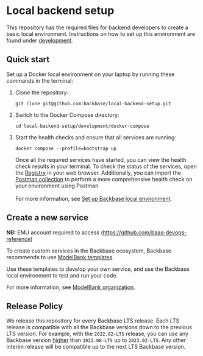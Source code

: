 # Local backend setup

This repository has the required files for backend developers to create a basic local environment. Instructions on how to set up this environment are found under [development](development).

## Quick start

Set up a Docker local environment on your laptop by running these commands in the terminal:

1. Clone the repository:
    ```
    git clone git@github.com:backbase/local-backend-setup.git
    ```
2. Switch to the Docker Compose directory:
    ```
    cd local-backend-setup/development/docker-compose
    ```
3. Start the health checks and ensure that all services are running: 
    ```
    docker compose --profile=bootstrap up
    ```

   Once all the required services have started, you can view the health check results in your terminal. To check the status of the services, open the [Registry](http://localhost:8761) in your web browser. Additionally, you can import the [Postman collection](test/postman/HealthCheck_Local-Backend-Environment.postman_collection.json) to perform a more comprehensive health check on your environment using Postman.  
   &nbsp;  
   For more information, see [Set up Backbase local environment](https://github.com/backbase/local-backend-setup/tree/main/development/docker-compose#set-up-backbase-local-environment).


## Create a new service

**NB:** EMU account required to access (https://github.com/baas-devops-reference)

To create custom services in the Backbase ecosystem, Backbase recommends to use [ModelBank templates](https://github.com/baas-devops-reference?q=template&type=all&sort=). 

Use these templates to develop your own service, and use the Backbase local environment to test and run your code. 

For more information, see [ModelBank organization](https://github.com/baas-devops-reference).

## Release Policy

We release this repository for every Backbase LTS release. Each LTS release is compatible with all the Backbase versions down to the previous LTS version. For example, with the `2022.02-LTS` release, you can use any Backbase version <ins>higher</ins> than `2022.08-LTS` up to `2023.02-LTS`.
Any other interim release will be compatible up to the next LTS Backbase version.
